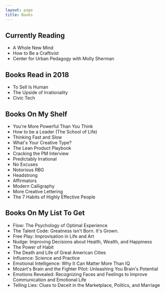 ```yaml
---
layout: page
title: Books
---
```


## Currently Reading

* A Whole New Mind
* How to Be a Craftivist
* Center for Urban Pedagogy with Molly Sherman

## Books Read in 2018

* To Sell Is Human
* The Upside of Irrationality
* Civic Tech

## Books On My Shelf

* You're More Powerful Than You Think
* How to be a Leader (The School of Life)
* Thinking Fast and Slow
* What's Your Creative Type?
* The Lean Product Playbook
* Cracking the PM Interview
* Predictably Irrational
* No Excuses
* Notorious RBG
* Headstrong
* Affirmators
* Modern Calligraphy
* More Creative Lettering
* The 7 Habits of Highly Effective People

## Books On My List To Get

* Flow: The Psychology of Optimal Experience
* The Talent Code: Greatness isn't Born.  It's Grown.
* Free Play: Improvisation in Life and Art
* Nudge: Improving Decisions about Health, Wealth, and Happiness
* The Power of Habit
* The Death and Life of Great American Cities
* Influence: Science and Practice
* Emotional Intelligence: Why It Can Matter More Than IQ
* Mozart's Brain and the Fighter Pilot: Unleashing You Brain's Potential
* Emotions Revealed: Recognizing Faces and Feelings to Improve Communication and Emotional Life
* Telling Lies: Clues to Deceit in the Marketplace, Politics, and Marriage
